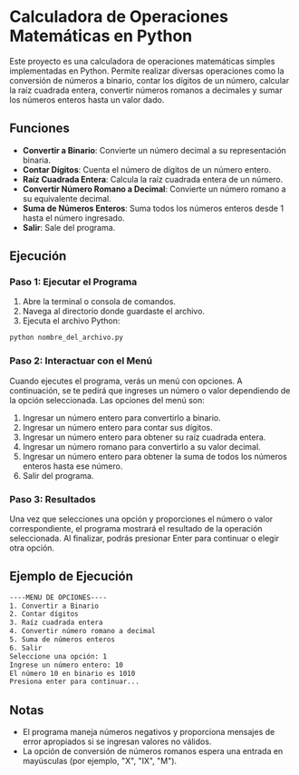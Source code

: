# Calculadora de Operaciones Matemáticas en Python

Este proyecto es una calculadora de operaciones matemáticas simples implementadas en Python. Permite realizar diversas operaciones como la conversión de números a binario, contar los dígitos de un número, calcular la raíz cuadrada entera, convertir números romanos a decimales y sumar los números enteros hasta un valor dado.

## Funciones

- **Convertir a Binario**: Convierte un número decimal a su representación binaria.
- **Contar Dígitos**: Cuenta el número de dígitos de un número entero.
- **Raíz Cuadrada Entera**: Calcula la raíz cuadrada entera de un número.
- **Convertir Número Romano a Decimal**: Convierte un número romano a su equivalente decimal.
- **Suma de Números Enteros**: Suma todos los números enteros desde 1 hasta el número ingresado.
- **Salir**: Sale del programa.

## Ejecución

### Paso 1: Ejecutar el Programa

1. Abre la terminal o consola de comandos.
2. Navega al directorio donde guardaste el archivo.
3. Ejecuta el archivo Python:

```bash
python nombre_del_archivo.py
```

### Paso 2: Interactuar con el Menú

Cuando ejecutes el programa, verás un menú con opciones. A continuación, se te pedirá que ingreses un número o valor dependiendo de la opción seleccionada. Las opciones del menú son:

1. Ingresar un número entero para convertirlo a binario.
2. Ingresar un número entero para contar sus dígitos.
3. Ingresar un número entero para obtener su raíz cuadrada entera.
4. Ingresar un número romano para convertirlo a su valor decimal.
5. Ingresar un número entero para obtener la suma de todos los números enteros hasta ese número.
6. Salir del programa.

### Paso 3: Resultados

Una vez que selecciones una opción y proporciones el número o valor correspondiente, el programa mostrará el resultado de la operación seleccionada. Al finalizar, podrás presionar Enter para continuar o elegir otra opción.

## Ejemplo de Ejecución

```bash
----MENU DE OPCIONES----
1. Convertir a Binario
2. Contar dígitos
3. Raíz cuadrada entera
4. Convertir número romano a decimal
5. Suma de números enteros
6. Salir
Seleccione una opción: 1
Ingrese un número entero: 10
El número 10 en binario es 1010
Presiona enter para continuar...
```

## Notas

- El programa maneja números negativos y proporciona mensajes de error apropiados si se ingresan valores no válidos.
- La opción de conversión de números romanos espera una entrada en mayúsculas (por ejemplo, "X", "IX", "M").
